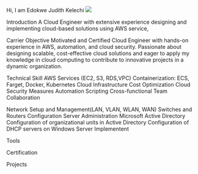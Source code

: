 Hi, I am Edokwe Judith Kelechi
<a href="https://linkedin.com/in/edokwe-kelechi"><img src="https://img.shields.io/badge/-LinkedIn-0072b1?&style=for-the-badge&logo=linkedin&logoColor=white" /></a>

Introduction
A Cloud Engineer with extensive experience designing and implementing cloud-based solutions using AWS service, 

Carrier Objective
Motivated and Certified Cloud Engineer with hands-on experience in AWS, automation, and cloud security. Passionate about designing scalable, cost-effective cloud solutions and eager to apply my knowledge in cloud computing to contribute to innovative projects in a dynamic organization.

Technical Skill
AWS Services (EC2, S3, RDS,VPC) 
Containerization: ECS, Farget, Docker, Kubernetes
Cloud Infrastructure Cost Optimization
Cloud Security Measures
Automation Scripting
Cross-functional Team Collaboration

Network Setup and Management(LAN, VLAN, WLAN, WAN)
Switches and Routers Configuration
Server Administration
Microsoft Active Directory
Configuration of organizational units in Active Directory
Configuration of DHCP servers on Windows Server
Implementent




Tools








Certification







Projects
